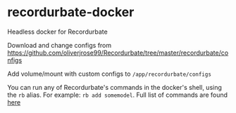# recordurbate-docker
Headless docker for Recordurbate

Download and change configs from https://github.com/oliverjrose99/Recordurbate/tree/master/recordurbate/configs

Add volume/mount with custom configs to `/app/recordurbate/configs`

You can run any of Recordurbate's commands in the docker's shell, using the `rb` alias. For example:
`rb add somemodel`. Full list of commands are found [here](https://github.com/oliverjrose99/Recordurbate#usage)
